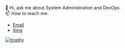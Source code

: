 👋 Hi, ask me about System Administration and DevOps </br>
📫 How to reach me:
- [Email](mailto:moritz@ildefons.de)
- [Xing](https://www.xing.com/profile/Moritz_Roehrich)


<!---
m-ildefons/m-ildefons is a ✨ special ✨ repository because its `README.md` (this file) appears on your GitHub profile.
You can click the Preview link to take a look at your changes.
--->

[![trophy](https://github-profile-trophy.vercel.app/?username=ryo-ma&theme=onedark)](https://github.com/ryo-ma/github-profile-trophy)
